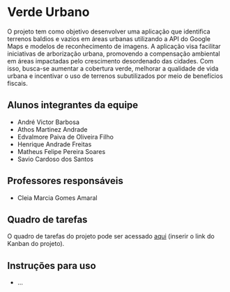 # Verde Urbano
O projeto tem como objetivo desenvolver uma aplicação que identifica terrenos baldios e vazios em áreas urbanas utilizando a API do Google Maps e modelos de reconhecimento de imagens. A aplicação visa facilitar iniciativas de arborização urbana, promovendo a compensação ambiental em áreas impactadas pelo crescimento desordenado das cidades. Com isso, busca-se aumentar a cobertura verde, melhorar a qualidade de vida urbana e incentivar o uso de terrenos subutilizados por meio de benefícios fiscais.

## Alunos integrantes da equipe

* André Victor Barbosa
* Athos Martinez Andrade
* Edvalmore Paiva de Oliveira Filho
* Henrique Andrade Freitas
* Matheus Felipe Pereira Soares
* Savio Cardoso dos Santos

## Professores responsáveis

* Cleia Marcia Gomes Amaral

## Quadro de tarefas
O quadro de tarefas do projeto pode ser acessado [aqui](#) (inserir o link do Kanban do projeto).

## Instruções para uso
* ...

